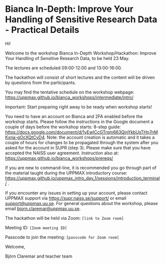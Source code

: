 # Bianca In-Depth: Improve Your Handling of Sensitive Research Data - Practical Details

Hi!

Welcome to the workshop Bianca In-Depth Workshop/Hackathon: Improve Your Handling of Sensitive Research Data, to be held 23 May.

The lectures are scheduled 09:00-12:00 and 13:00-16:00.

The hackathon will consist of short lectures and the content will be driven by questions from the participants.

You may find the tentative schedule on the workshop webpage: <https://uppmax.github.io/bianca_workshops/intermediate/intro/>

Important: Start preparing right away to be ready when workshop starts!

You need to have an account on Bianca and 2FA enabled before the workshop starts. Please follow the instructions in the Google document a couple of days before the workshop starts:
8-step guide: <https://docs.google.com/document/d/1yEwICcGTrqm663QinYkbUsTHn7nMKxna-gOcXQtCvD4>.
Note: the account creation is automatic and it takes a couple of hours for changes to be propagated through the system after you asked for the account in SUPR (step 3).
Please make sure that you have accepted the NAISS user agreement.
Instruction also at: <https://uppmax.github.io/bianca_workshops/prereqs/>

If you are new to command-line, it is recommended you go through part of the material taught during the UPPMAX introductory course: <https://uppmax.github.io/uppmax_intro_day_1/sessions/introduction_terminal/> .

If you encounter any issues in setting up your account, please contact UPPMAX support via <https://supr.naiss.se/support/> or email <support@uppmax.uu.se>. For general questions about the workshop, please email <bjorn.claremar@uppmax.uu.se>.

The hackathon will be held via Zoom: `[link to Zoom room]`

Meeting ID: `[Zoom meeting ID]`

Passcode to join the meeting: `[passcode for Zoom room]`

Welcome,

Björn Claremar and teacher team
